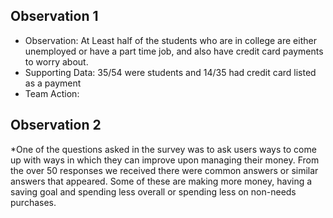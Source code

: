 ## Observation 1
* Observation: At Least half of the students who are in college are either unemployed or have a part time job, and also have credit card payments to worry about.
* Supporting Data: 35/54 were students and 14/35 had credit card listed as a payment  
* Team Action: 
## Observation 2
*One of the questions asked in the survey was to ask users ways to come up with ways in which they can improve upon managing their money. From the over 50 responses we received there were common answers or similar answers that appeared. Some of these are making more money, having a saving goal and spending less overall or spending less on non-needs purchases.  
